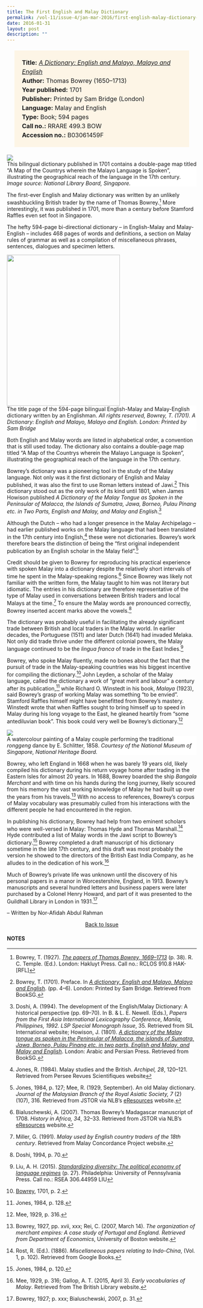 ```yaml
---
title: The First English and Malay Dictionary
permalink: /vol-11/issue-4/jan-mar-2016/first-english-malay-dictionary-thomas-bowrey/
date: 2016-01-31
layout: post
description: ""
---
```

<span style="background-colour: #fdf5e6; padding: 20px; margin: 20px; background:#fdf5e6; display:block; font-size:1rem; line-height:1.5rem;"> 
	<b>Title:</b> <a href="https://eresources.nlb.gov.sg/printheritage/detail/20d7b813-2055-40a0-8688-fca31227c28f.aspx"><i>A Dictionary: English and Malayo, Malayo and English</i></a><br>
<b>Author:</b> Thomas Bowrey (1650–1713)<br>
<b>Year published:</b> 1701<br>
<b>Publisher:</b> Printed by Sam Bridge (London)<br>
<b>Language:</b> Malay and English<br>
<b>Type:</b> Book; 594 pages<br>
<b>Call no.:</b> RRARE 499.3 BOW<br>
<b>Accession no.:</b> B03061459F
	</span>
	
<img src="/images/vol-11-issue-4/the-first-dictionary/D1.JPG">
<div style="background-color: white;">This bilingual dictionary published in 1701 contains a double-page map titled “A Map of the Countrys 
wherein the Malayo Language is Spoken”, illustrating the geographical reach of the language in the 17th century. <i>Image source: National Library Board, Singapore.</i></div>

The first-ever English and Malay dictionary was written by an unlikely swashbuckling British trader by the name of Thomas Bowrey.[^1] More interestingly, it was published in 1701, more than a century before Stamford Raffles even set foot in Singapore. 

The hefty 594-page bi-directional dictionary – in English-Malay and Malay-English – includes 468 pages of words and definitions, a section on Malay rules of grammar as well as a compilation of miscellaneous phrases, sentences, dialogues and specimen letters. 

<img style="width: 300px; height: 400px;" src="/images/vol-11-issue-4/the-first-dictionary/D2.JPG">
<div style="background-color: white;"> The title page of the 594-page bilingual English-Malay and Malay-English dictionary written by an Englishman. <i>All rights reserved, Bowrey, T. (1701). A Dictionary: English and Malayo, Malayo and English. London: Printed by Sam Bridge</i></div>

Both English and Malay words are listed in alphabetical order, a convention that is still used today. The dictionary also contains a double-page map titled “A Map of the Countrys wherein the Malayo Language is Spoken”, illustrating the geographical reach of the language in the 17th century. 

Bowrey’s dictionary was a pioneering tool in the study of the Malay language. Not only was it the first dictionary of English and Malay published, it was also the first to use Roman letters instead of Jawi.[^2] This dictionary stood out as the only work of its kind until 1801, when James Howison published *A Dictionary of the Malay Tongue as Spoken in the Peninsular of Malacca, the Islands of Sumatra, Jawa, Borneo, Pulau Pinang etc. in Two Parts, English and Malay, and Malay 
and English*.[^3]

Although the Dutch – who had a longer presence in the Malay Archipelago – had earlier published works on the Malay language that had been translated in the 17th century into English,[^4] these were not dictionaries. Bowrey’s work therefore bears the distinction of being the “first original independent publication by an English scholar in the Malay field”.[^5]

Credit should be given to Bowrey for reproducing his practical experience with spoken Malay into a dictionary despite the relatively short intervals of time he spent in the Malay-speaking regions.[^6]
Since Bowrey was likely not familiar with the written form, the Malay taught to him was not literary but idiomatic. The entries in his dictionary 
are therefore representative of the type of Malay used in conversations between British traders and local Malays at the time.[^7] To ensure the Malay words are pronounced correctly, Bowrey inserted accent marks above the vowels.[^8]

The dictionary was probably useful in facilitating the already significant trade between British and local traders in the Malay world. In earlier decades, the Portuguese (1511) and later Dutch (1641) had invaded Melaka. Not only did trade thrive under the different colonial powers, the 
Malay language continued to be the *lingua franca* of trade in the East Indies.[^9]

Bowrey, who spoke Malay fluently, made no bones about the fact that the pursuit of trade in the Malay-speaking countries was his biggest incentive for compiling the dictionary.[^10] John Leyden, a scholar of the Malay language, called the dictionary a work of “great merit and labour” a century after its publication,[^11] while Richard O. Winstedt in his book, *Malaya* (1923), said Bowrey’s grasp of working Malay was something “to be envied”. Stamford Raffles himself might have benefitted from Bowrey’s mastery. Winstedt wrote that when Raffles sought to bring himself up to speed in Malay during his long voyage to the East, he gleaned heartily from “some antediluvian book”. This book could very well be Bowrey’s dictionary.[^12]

<img src="/images/vol-11-issue-4/the-first-dictionary/D3.JPG">
<div style="background-color: white;"> A watercolour painting of a Malay couple performing the traditional <i>ronggeng</i> dance by E. Schlitter, 1858. <i>Courtesy of the National Museum of Singapore, National Heritage Board.</i></div>

Bowrey, who left England in 1668 when he was barely 19 years old, likely compiled his dictionary during his return voyage home after trading in the Eastern Isles for almost 20 years. In 1688, Bowrey 
boarded the ship *Bangala Merchant* and with time on his hands during the long journey, likely scoured from his memory the vast working knowledge of Malay he had built up over the years from his travels.[^13] With no access to references, Bowrey’s corpus of Malay vocabulary 
was presumably culled from his interactions with the different people he had encountered in the region.

In publishing his dictionary, Bowrey had help from two eminent scholars who were well-versed in Malay: Thomas Hyde and Thomas Marshall.[^14] Hyde contributed a list of Malay words in the Jawi script to Bowrey’s dictionary.[^15] Bowrey completed a draft manuscript of his dictionary sometime in the late 17th century, and this draft was most probably the version he showed to the directors of the British East India Company, as he alludes to in the dedication of his work.[^16]

Much of Bowrey’s private life was unknown until the discovery of his personal papers in a manor in Worcestershire, England, in 1913. Bowrey’s manuscripts and several hundred letters and business papers were later purchased by a Colonel Henry Howard, and part of it was presented to the Guildhall Library in London in 1931.[^17]

–	Written by Nor-Afidah Abdul Rahman

<a href="/vol-11/issue-4/jan-mar-2016/"><center>Back to Issue</center></a>

#### **NOTES**
[^1]:Bowrey, T. (1927). [*The papers of Thomas Bowrey, 1669–1713*](http://eservice.nlb.gov.sg/item_holding_s.aspx?bid=4411906) (p. 38). R. C. Temple. (Ed.). London: Hakluyt Press. Call no.: RCLOS 910.8 HAK-[RFL]
[^2]:Bowrey, T. (1701). Preface. In [*A dictionary, English and Malayo, Malayo and English*](http://eresources.nlb.gov.sg/printheritage/detail/20d7b813-2055-40a0-8688-fca31227c28f.aspx). (pp. 4–6).  London: Printed by Sam Bridge. Retrieved from BookSG.
[^3]:Doshi, A. (1994). The development of the English/Malay Dictionary: A historical perspective (pp. 69–70). In B. & L. E. Newell. (Eds.), *Papers from the First Asia International Lexicography Conference, Manila, Philippines, 1992. LSP Special Monograph Issue*, 35. Retrieved from SIL International website; Howison, J. (1801). [*A dictionary of the Malay tongue as spoken in the Peninsular of Malacca, the islands of Sumatra, Jawa, Borneo, Pulau Pinang etc. in two parts, English and Malay, and Malay and English*](https://eresources.nlb.gov.sg/printheritage/detail/f6ae2ff1-796c-4023-9cdd-068f63a96fbb.aspx). London: Arabic and Persian Press. Retrieved from BookSG.
[^4]:Jones, R. (1984). Malay studies and the British. *Archipel, 28*, 120–121. Retrieved from Persee Revues Scientifiques website
[^5]:Jones, 1984, p. 127; Mee, R. (1929, September). An old Malay dictionary. *Journal of the Malaysian Branch of the Royal Asiatic Society, 7* (2) (107), 316. Retrieved from JSTOR via NLB’s [eResources](https://eresources.nlb.gov.sg/main) website.
[^6]:Bialuschewski, A. (2007). Thomas Bowrey’s Madagascar manuscript of 1708. *History in Africa, 34*, 32–33. Retrieved from JSTOR via NLB’s [eResources](https://eresources.nlb.gov.sg/main) website.
[^7]:Miller, G. (1991). *Malay used by English country traders of the 18th century*. Retrieved from Malay Concordance Project website.
[^8]:Doshi, 1994, p. 70.
[^9]:Liu, A. H. (2015). [*Standardizing diversity: The political economy of language regimes*](http://eservice.nlb.gov.sg/item_holding_s.aspx?bid=201272779) (p. 27). Philadelphia: University of Pennsylvania Press. Call no.: RSEA 306.44959 LIU
[^10]:[Bowrey](http://eresources.nlb.gov.sg/printheritage/detail/20d7b813-2055-40a0-8688-fca31227c28f.aspx), 1701, p. 2.
[^11]:Jones, 1984, p. 128.
[^12]:Mee, 1929, p. 316.
[^13]:Bowrey, 1927, pp. xvii, xxx; Rei, C.  (2007, March 14). *The organization of merchant empires: A case study of Portugal and England.  Retrieved from Department of Economics*, University of Boston website.
[^14]:Rost, R. (Ed.). (1886). *Miscellaneous papers relating to Indo-China*, (Vol. 1, p. 102). Retrieved from Google Books.
[^15]:Jones, 1984, p. 120.
[^16]:Mee, 1929, p. 316; Gallop, A. T. (2015, April 3). *Early vocabularies of Malay*. Retrieved from The British Library website.
[^17]:Bowrey, 1927; p. xxx; Bialuschewski, 2007, p. 31.